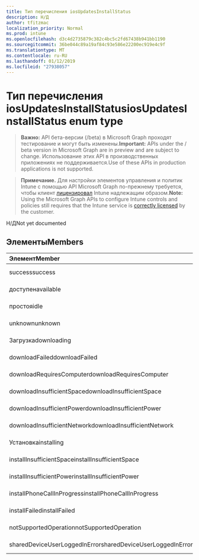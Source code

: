 ```yaml
---
title: Тип перечисления iosUpdatesInstallStatus
description: Н/Д
author: tfitzmac
localization_priority: Normal
ms.prod: intune
ms.openlocfilehash: d3c4d2735879c382c4bc5c2fd67438b941bb1190
ms.sourcegitcommit: 36be044c89a19af84c93e586e22200ec919e4c9f
ms.translationtype: MT
ms.contentlocale: ru-RU
ms.lasthandoff: 01/12/2019
ms.locfileid: "27938057"
---
```

# <a name="iosupdatesinstallstatus-enum-type"></a><span data-ttu-id="24623-103">Тип перечисления iosUpdatesInstallStatus</span><span class="sxs-lookup"><span data-stu-id="24623-103">iosUpdatesInstallStatus enum type</span></span>

> <span data-ttu-id="24623-104">**Важно:** API бета-версии (/beta) в Microsoft Graph проходят тестирование и могут быть изменены.</span><span class="sxs-lookup"><span data-stu-id="24623-104">**Important:** APIs under the / beta version in Microsoft Graph are in preview and are subject to change.</span></span> <span data-ttu-id="24623-105">Использование этих API в производственных приложениях не поддерживается.</span><span class="sxs-lookup"><span data-stu-id="24623-105">Use of these APIs in production applications is not supported.</span></span>

> <span data-ttu-id="24623-106">**Примечание.** Для настройки элементов управления и политик Intune с помощью API Microsoft Graph по-прежнему требуется, чтобы клиент [лицензировал](https://go.microsoft.com/fwlink/?linkid=839381) Intune надлежащим образом.</span><span class="sxs-lookup"><span data-stu-id="24623-106">**Note:** Using the Microsoft Graph APIs to configure Intune controls and policies still requires that the Intune service is [correctly licensed](https://go.microsoft.com/fwlink/?linkid=839381) by the customer.</span></span>

<span data-ttu-id="24623-107">Н/Д</span><span class="sxs-lookup"><span data-stu-id="24623-107">Not yet documented</span></span>
## <a name="members"></a><span data-ttu-id="24623-108">Элементы</span><span class="sxs-lookup"><span data-stu-id="24623-108">Members</span></span>
|<span data-ttu-id="24623-109">Элемент</span><span class="sxs-lookup"><span data-stu-id="24623-109">Member</span></span>|<span data-ttu-id="24623-110">Значение</span><span class="sxs-lookup"><span data-stu-id="24623-110">Value</span></span>|<span data-ttu-id="24623-111">Описание</span><span class="sxs-lookup"><span data-stu-id="24623-111">Description</span></span>|
|:---|:---|:---|
|<span data-ttu-id="24623-112">success</span><span class="sxs-lookup"><span data-stu-id="24623-112">success</span></span>|<span data-ttu-id="24623-113">0</span><span class="sxs-lookup"><span data-stu-id="24623-113">0</span></span>|<span data-ttu-id="24623-114">Н/Д</span><span class="sxs-lookup"><span data-stu-id="24623-114">Not yet documented</span></span>|
|<span data-ttu-id="24623-115">доступен</span><span class="sxs-lookup"><span data-stu-id="24623-115">available</span></span>|<span data-ttu-id="24623-116">1</span><span class="sxs-lookup"><span data-stu-id="24623-116">1</span></span>|<span data-ttu-id="24623-117">Н/Д</span><span class="sxs-lookup"><span data-stu-id="24623-117">Not yet documented</span></span>|
|<span data-ttu-id="24623-118">простоя</span><span class="sxs-lookup"><span data-stu-id="24623-118">idle</span></span>|<span data-ttu-id="24623-119">2</span><span class="sxs-lookup"><span data-stu-id="24623-119">2</span></span>|<span data-ttu-id="24623-120">Н/Д</span><span class="sxs-lookup"><span data-stu-id="24623-120">Not yet documented</span></span>|
|<span data-ttu-id="24623-121">unknown</span><span class="sxs-lookup"><span data-stu-id="24623-121">unknown</span></span>|<span data-ttu-id="24623-122">3</span><span class="sxs-lookup"><span data-stu-id="24623-122">3</span></span>|<span data-ttu-id="24623-123">Н/Д</span><span class="sxs-lookup"><span data-stu-id="24623-123">Not yet documented</span></span>|
|<span data-ttu-id="24623-124">Загрузка</span><span class="sxs-lookup"><span data-stu-id="24623-124">downloading</span></span>|<span data-ttu-id="24623-125">-2016330712</span><span class="sxs-lookup"><span data-stu-id="24623-125">-2016330712</span></span>|<span data-ttu-id="24623-126">Н/Д</span><span class="sxs-lookup"><span data-stu-id="24623-126">Not yet documented</span></span>|
|<span data-ttu-id="24623-127">downloadFailed</span><span class="sxs-lookup"><span data-stu-id="24623-127">downloadFailed</span></span>|<span data-ttu-id="24623-128">-2016330711</span><span class="sxs-lookup"><span data-stu-id="24623-128">-2016330711</span></span>|<span data-ttu-id="24623-129">Н/Д</span><span class="sxs-lookup"><span data-stu-id="24623-129">Not yet documented</span></span>|
|<span data-ttu-id="24623-130">downloadRequiresComputer</span><span class="sxs-lookup"><span data-stu-id="24623-130">downloadRequiresComputer</span></span>|<span data-ttu-id="24623-131">-2016330710</span><span class="sxs-lookup"><span data-stu-id="24623-131">-2016330710</span></span>|<span data-ttu-id="24623-132">Н/Д</span><span class="sxs-lookup"><span data-stu-id="24623-132">Not yet documented</span></span>|
|<span data-ttu-id="24623-133">downloadInsufficientSpace</span><span class="sxs-lookup"><span data-stu-id="24623-133">downloadInsufficientSpace</span></span>|<span data-ttu-id="24623-134">-2016330709</span><span class="sxs-lookup"><span data-stu-id="24623-134">-2016330709</span></span>|<span data-ttu-id="24623-135">Н/Д</span><span class="sxs-lookup"><span data-stu-id="24623-135">Not yet documented</span></span>|
|<span data-ttu-id="24623-136">downloadInsufficientPower</span><span class="sxs-lookup"><span data-stu-id="24623-136">downloadInsufficientPower</span></span>|<span data-ttu-id="24623-137">-2016330708</span><span class="sxs-lookup"><span data-stu-id="24623-137">-2016330708</span></span>|<span data-ttu-id="24623-138">Н/Д</span><span class="sxs-lookup"><span data-stu-id="24623-138">Not yet documented</span></span>|
|<span data-ttu-id="24623-139">downloadInsufficientNetwork</span><span class="sxs-lookup"><span data-stu-id="24623-139">downloadInsufficientNetwork</span></span>|<span data-ttu-id="24623-140">-2016330707</span><span class="sxs-lookup"><span data-stu-id="24623-140">-2016330707</span></span>|<span data-ttu-id="24623-141">Н/Д</span><span class="sxs-lookup"><span data-stu-id="24623-141">Not yet documented</span></span>|
|<span data-ttu-id="24623-142">Установка</span><span class="sxs-lookup"><span data-stu-id="24623-142">installing</span></span>|<span data-ttu-id="24623-143">-2016330706</span><span class="sxs-lookup"><span data-stu-id="24623-143">-2016330706</span></span>|<span data-ttu-id="24623-144">Н/Д</span><span class="sxs-lookup"><span data-stu-id="24623-144">Not yet documented</span></span>|
|<span data-ttu-id="24623-145">installInsufficientSpace</span><span class="sxs-lookup"><span data-stu-id="24623-145">installInsufficientSpace</span></span>|<span data-ttu-id="24623-146">-2016330705</span><span class="sxs-lookup"><span data-stu-id="24623-146">-2016330705</span></span>|<span data-ttu-id="24623-147">Н/Д</span><span class="sxs-lookup"><span data-stu-id="24623-147">Not yet documented</span></span>|
|<span data-ttu-id="24623-148">installInsufficientPower</span><span class="sxs-lookup"><span data-stu-id="24623-148">installInsufficientPower</span></span>|<span data-ttu-id="24623-149">-2016330704</span><span class="sxs-lookup"><span data-stu-id="24623-149">-2016330704</span></span>|<span data-ttu-id="24623-150">Н/Д</span><span class="sxs-lookup"><span data-stu-id="24623-150">Not yet documented</span></span>|
|<span data-ttu-id="24623-151">installPhoneCallInProgress</span><span class="sxs-lookup"><span data-stu-id="24623-151">installPhoneCallInProgress</span></span>|<span data-ttu-id="24623-152">-2016330703</span><span class="sxs-lookup"><span data-stu-id="24623-152">-2016330703</span></span>|<span data-ttu-id="24623-153">Н/Д</span><span class="sxs-lookup"><span data-stu-id="24623-153">Not yet documented</span></span>|
|<span data-ttu-id="24623-154">installFailed</span><span class="sxs-lookup"><span data-stu-id="24623-154">installFailed</span></span>|<span data-ttu-id="24623-155">-2016330702</span><span class="sxs-lookup"><span data-stu-id="24623-155">-2016330702</span></span>|<span data-ttu-id="24623-156">Н/Д</span><span class="sxs-lookup"><span data-stu-id="24623-156">Not yet documented</span></span>|
|<span data-ttu-id="24623-157">notSupportedOperation</span><span class="sxs-lookup"><span data-stu-id="24623-157">notSupportedOperation</span></span>|<span data-ttu-id="24623-158">-2016330701</span><span class="sxs-lookup"><span data-stu-id="24623-158">-2016330701</span></span>|<span data-ttu-id="24623-159">Н/Д</span><span class="sxs-lookup"><span data-stu-id="24623-159">Not yet documented</span></span>|
|<span data-ttu-id="24623-160">sharedDeviceUserLoggedInError</span><span class="sxs-lookup"><span data-stu-id="24623-160">sharedDeviceUserLoggedInError</span></span>|<span data-ttu-id="24623-161">-2016330699</span><span class="sxs-lookup"><span data-stu-id="24623-161">-2016330699</span></span>|<span data-ttu-id="24623-162">Н/Д</span><span class="sxs-lookup"><span data-stu-id="24623-162">Not yet documented</span></span>|






